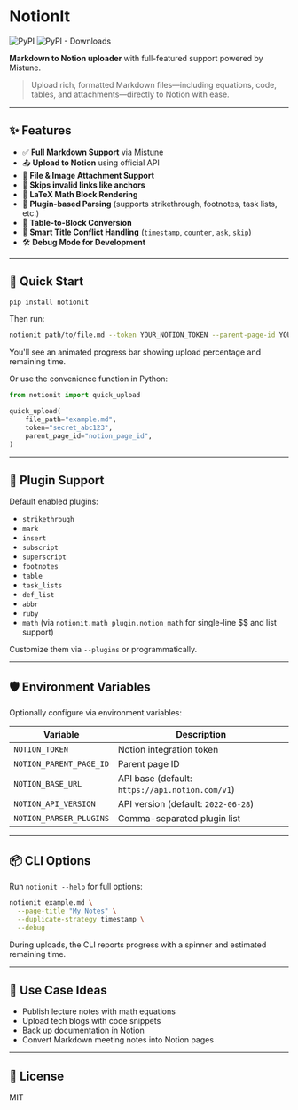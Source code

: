 # NotionIt

![PyPI](https://img.shields.io/pypi/v/notionit?label=pypi%20package)
![PyPI - Downloads](https://img.shields.io/pypi/dm/notionit)

**Markdown to Notion uploader** with full-featured support powered by Mistune.

> Upload rich, formatted Markdown files—including equations, code, tables, and attachments—directly to Notion with ease.

---

## ✨ Features

* ✅ **Full Markdown Support** via [Mistune](https://mistune.readthedocs.io/)
* 📤 **Upload to Notion** using official API
* 📎 **File & Image Attachment Support**
* 🔗 **Skips invalid links like anchors**
* 📐 **LaTeX Math Block Rendering**
* 🧩 **Plugin-based Parsing** (supports strikethrough, footnotes, task lists, etc.)
* 📄 **Table-to-Block Conversion**
* 🧠 **Smart Title Conflict Handling** (`timestamp`, `counter`, `ask`, `skip`)
* 🛠️ **Debug Mode for Development**

---

## 🚀 Quick Start

```bash
pip install notionit
```

Then run:

```bash
notionit path/to/file.md --token YOUR_NOTION_TOKEN --parent-page-id YOUR_PAGE_ID
```

You'll see an animated progress bar showing upload percentage and remaining time.

Or use the convenience function in Python:

```python
from notionit import quick_upload

quick_upload(
    file_path="example.md",
    token="secret_abc123",
    parent_page_id="notion_page_id",
)
```

---

## 🧩 Plugin Support

Default enabled plugins:

* `strikethrough`
* `mark`
* `insert`
* `subscript`
* `superscript`
* `footnotes`
* `table`
* `task_lists`
* `def_list`
* `abbr`
* `ruby`
* `math` (via `notionit.math_plugin.notion_math` for single-line $$ and list support)

Customize them via `--plugins` or programmatically.

---

## 🛡️ Environment Variables

Optionally configure via environment variables:

| Variable                | Description                                     |
| ----------------------- | ----------------------------------------------- |
| `NOTION_TOKEN`          | Notion integration token                        |
| `NOTION_PARENT_PAGE_ID` | Parent page ID                                  |
| `NOTION_BASE_URL`       | API base (default: `https://api.notion.com/v1`) |
| `NOTION_API_VERSION`    | API version (default: `2022-06-28`)             |
| `NOTION_PARSER_PLUGINS` | Comma-separated plugin list                     |

---

## 📦 CLI Options

Run `notionit --help` for full options:

```bash
notionit example.md \
  --page-title "My Notes" \
  --duplicate-strategy timestamp \
  --debug
```

During uploads, the CLI reports progress with a spinner and estimated remaining time.

---

## 🧠 Use Case Ideas

* Publish lecture notes with math equations
* Upload tech blogs with code snippets
* Back up documentation in Notion
* Convert Markdown meeting notes into Notion pages

---

## 📃 License

MIT
